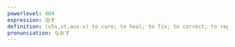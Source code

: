 ```yaml
---
powerlevel: 404
expression: 治す
definition: (v5s,vt,aux-v) to cure; to heal; to fix; to correct; to repair; to do over again (after -masu base of verb); to replace; to put back as it was; to convert (into a different state); (P)
pronunciation: なおす
---
```

